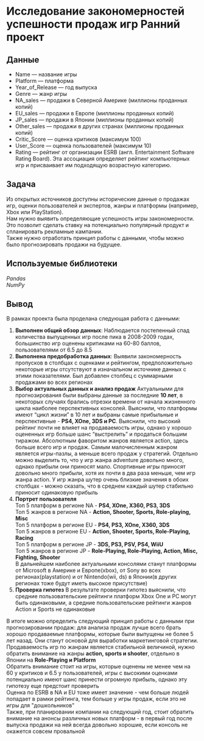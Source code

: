 # Исследование закономерностей успешности продаж игр **Ранний проект**


## Данные

- Name — название игры
- Platform — платформа
- Year_of_Release — год выпуска
- Genre — жанр игры
- NA_sales — продажи в Северной Америке (миллионы проданных копий)
- EU_sales — продажи в Европе (миллионы проданных копий)
- JP_sales — продажи в Японии (миллионы проданных копий)
- Other_sales — продажи в других странах (миллионы проданных копий)
- Critic_Score — оценка критиков (максимум 100)
- User_Score — оценка пользователей (максимум 10)
- Rating — рейтинг от организации ESRB (англ. Entertainment Software Rating Board). Эта ассоциация определяет рейтинг компьютерных игр и присваивает им подходящую возрастную категорию.

## Задача

Из открытых источников доступны исторические данные о продажах игр, оценки пользователей и экспертов, жанры и платформы (например, Xbox или PlayStation). <br>
Нам нужно выявить определяющие успешность игры закономерности. Это позволит сделать ставку на потенциально популярный продукт и спланировать рекламные кампании.<br>
Также нужно отработать принцип работы с данными, чтобы можно было прогнозировать продажи на будущее.

## Используемые библиотеки

*Pandas* <br>
*NumPy* <br>

 ## Вывод
 В рамках проекта была проделана следующая работа с данными:
1. **Выполнен общий обзор данных**:
Наблюдается постепенный спад количества выпущенных игр после пика в 2008-2009 годах, большинство игр оценены критиками на 60-80 баллов, пользователями от 6.5 до 8.5
2. **Выполнена предобработка данных**:
Выявили закономерность пропусков в столбцах с оценками и рейтингом, предположительно некоторые игры отсутствуют в изначальном источнике данных с этими показателями. Был добавлен столбец с суммарными продажами во всех регионах
3. **Выбор актуальных данных и анализ продаж**
Актуальными для прогнозирования были выбраны данные за последние **10 лет**, в некоторых случаях брались отрезки времени от начала жизненного цикла наиболее перспективных консолей. Выяснили, что платформы имеют “цикл жизни” в 10 лет и выбраны самые прибыльные и перспективные - **PS4, XOne, 3DS и PC**. Выяснили, что высокий рейтинг почти не влияет на продаваемость игры, однако у хорошо оцененных игр больше шанс “выстрелить” и продаться большим тиражом. Абсолютным фаворитом жанров является action, здесь больше всего игр и продаж. Самым малочисленным жанром является игры-пазлы, а меньше всего продаж у стратегий. Отдельно можно выделить то, что у игр жанра adventure довольно много, однако прибыли они приносят мало. Спортивные игры приносят довольно много прибыли, хотя их почти в два раза меньше, чем игр жанра action. У игр жанра шутер очень близкие значения в обоих столбцах - можно сказать, что в среднем каждый шутер стабильно приносит одинаковую прибыль
4. **Портрет пользователя**
<br>Топ 5 платформ в регионе NA - **PS4, XOne, X360, PS3, 3DS**
<br>Топ 5 жанров в регионе NA - **Action, Shooter, Sports, Role-playing, Misc**
<br>Топ 5 платформ в регионе EU - **PS4, PS3, XOne, X360, 3DS**
<br>Топ 5 жанров в регионе EU - **Action, Shooter, Sports, Role-Playing, Racing**
<br>Топ 5 платформ в регионе JP - **3DS, PS3, PSV, PS4, WiiU**
<br>Топ 5 жанров в регионе JP - **Role-Playing, Role-Playing, Action, Misc, Fighting, Shooter**
<br>В дальнейшем наиболее актуальными консолями станут платформы от Microsoft в Америке и Европе(xbox), от Sony во всех регионах(playstation) и от Nintendo(wii, ds) в Японии(в других регионах тоже будут иметь высокое присутствие)
5. **Проверка гипотез**
В результате проверки гипотез выяснили, что средние пользовательские рейтинги платформ Xbox One и PC могут быть одинаковыми, а средние пользовательские рейтинги жанров Action и Sports не одинаковые

В итоге можно определить следующий принцип работы с данными при прогнозировании продаж: для анализа продаж лучше всего брать хорошо продаваемые платформы, которые были выпущены не более 5 лет назад. Они станут основой для выработки маркетинговой стратегии.<br> Продаваемость игр по жанрам является стабильной величиной, нужно обратить внимание на жанры **action, sports и shooter**, отдельно в Японии на **Role-Playing и Platform**<br>Обратить внимание стоит на игры, которые оценены не менее чем на 60 у критиков и 6.5 у пользователей, игры с высокими оценками потенциально имеют шанс принести огромную прибыль, однако эту гипотезу еще предстоит проверить<br>Оценка по ESRB в NA и EU
 тоже имеет значение - чем больше людей попадает в рамки рейтинга, тем больше у игры продаж, если это не игры для "дошкольников"<br> Также, при планировании компании на следующий год, стоит обратить внимание на анонсы различных новых платформ - в первый год после выпуска продажи на ней всегда довольно хорошие, если консоль не окажется совсем провальной
